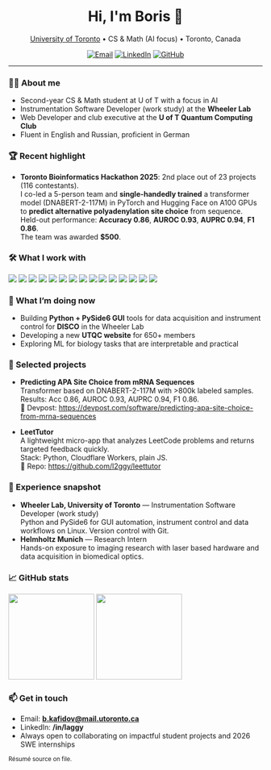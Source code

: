 <!--
  Profile README for github.com/l2ggy
  Inspired by: https://github.com/abhisheknaiidu/awesome-github-profile-readme
-->

<h1 align="center">Hi, I'm Boris 👋</h1>

<p align="center">
  <a href="https://www.utoronto.ca/">University of Toronto</a> • CS & Math (AI focus) • Toronto, Canada
</p>

<p align="center">
  <a href="mailto:b.kafidov@mail.utoronto.ca"><img alt="Email" src="https://img.shields.io/badge/Email-b.kafidov%40mail.utoronto.ca-blue?logo=gmail"></a>
  <a href="https://www.linkedin.com/in/laggy/"><img alt="LinkedIn" src="https://img.shields.io/badge/LinkedIn-laggy-blue?logo=linkedin"></a>
  <a href="https://github.com/l2ggy"><img alt="GitHub" src="https://img.shields.io/badge/GitHub-l2ggy-black?logo=github"></a>
</p>

---

### 👨‍🎓 About me
- Second-year CS & Math student at U of T with a focus in AI  
- Instrumentation Software Developer (work study) at the **Wheeler Lab**  
- Web Developer and club executive at the **U of T Quantum Computing Club**  
- Fluent in English and Russian, proficient in German

### 🏆 Recent highlight
- **Toronto Bioinformatics Hackathon 2025**: 2nd place out of 23 projects (116 contestants).  
  I co-led a 5-person team and **single-handedly trained** a transformer model (DNABERT-2-117M) in PyTorch and Hugging Face on A100 GPUs to **predict alternative polyadenylation site choice** from sequence.  
  Held-out performance: **Accuracy 0.86**, **AUROC 0.93**, **AUPRC 0.94**, **F1 0.86**.  
  The team was awarded **$500**.

### 🛠️ What I work with
<p>
  <img src="https://img.shields.io/badge/Python-3776AB?logo=python&logoColor=white" />
  <img src="https://img.shields.io/badge/Java-007396?logo=java&logoColor=white" />
  <img src="https://img.shields.io/badge/C-00599C?logo=c&logoColor=white" />
  <img src="https://img.shields.io/badge/JavaScript-F7DF1E?logo=javascript&logoColor=black" />
  <img src="https://img.shields.io/badge/HTML5-E34F26?logo=html5&logoColor=white" />
  <img src="https://img.shields.io/badge/CSS3-1572B6?logo=css3&logoColor=white" />
  <img src="https://img.shields.io/badge/PySide6-41CD52?logo=qt&logoColor=white" />
  <img src="https://img.shields.io/badge/Tkinter-FF6F00?logo=python&logoColor=white" />
  <img src="https://img.shields.io/badge/NumPy-013243?logo=numpy&logoColor=white" />
  <img src="https://img.shields.io/badge/Pandas-150458?logo=pandas&logoColor=white" />
  <img src="https://img.shields.io/badge/Matplotlib-11557C?logo=plotly&logoColor=white" />
  <img src="https://img.shields.io/badge/Git-F05032?logo=git&logoColor=white" />
  <img src="https://img.shields.io/badge/Linux-FCC624?logo=linux&logoColor=black" />
  <img src="https://img.shields.io/badge/HF%20Transformers-FF9A00?logo=huggingface&logoColor=white" />
  <img src="https://img.shields.io/badge/PyTorch-EE4C2C?logo=pytorch&logoColor=white" />
</p>

### 🔭 What I’m doing now
- Building **Python + PySide6 GUI** tools for data acquisition and instrument control for **DISCO** in the Wheeler Lab  
- Developing a new **UTQC website** for 650+ members  
- Exploring ML for biology tasks that are interpretable and practical

### 📌 Selected projects
- **Predicting APA Site Choice from mRNA Sequences**  
  Transformer based on DNABERT-2-117M with >800k labeled samples.  
  Results: Acc 0.86, AUROC 0.93, AUPRC 0.94, F1 0.86.  
  🔗 Devpost: https://devpost.com/software/predicting-apa-site-choice-from-mrna-sequences

- **LeetTutor**  
  A lightweight micro-app that analyzes LeetCode problems and returns targeted feedback quickly.  
  Stack: Python, Cloudflare Workers, plain JS.  
  🔗 Repo: https://github.com/l2ggy/leettutor

### 🧪 Experience snapshot
- **Wheeler Lab, University of Toronto** — Instrumentation Software Developer (work study)  
  Python and PySide6 for GUI automation, instrument control and data workflows on Linux. Version control with Git.  
- **Helmholtz Munich** — Research Intern  
  Hands-on exposure to imaging research with laser based hardware and data acquisition in biomedical optics.

### 📈 GitHub stats
<p align="left">
  <img height="170" src="https://github-readme-stats.vercel.app/api?username=l2ggy&show_icons=true&hide_title=true&count_private=true&theme=default" />
  <img height="170" src="https://github-readme-stats.vercel.app/api/top-langs/?username=l2ggy&layout=compact&hide_title=true&langs_count=8&theme=default" />
</p>

### 📫 Get in touch
- Email: **b.kafidov@mail.utoronto.ca**  
- LinkedIn: **/in/laggy**  
- Always open to collaborating on impactful student projects and 2026 SWE internships

<!-- Provenance note for viewers who want the longer CV -->
<sub>Résumé source on file.</sub>
